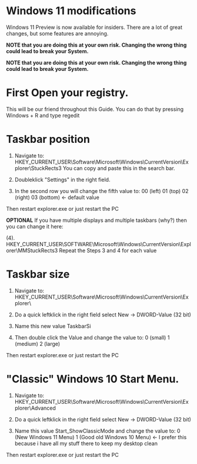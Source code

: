 # Windows 11 modifications

Windows 11 Preview is now available for insiders. There are a lot of great changes, but some features are annoying.
  

**NOTE that you are doing this at your own risk. Changing the wrong thing could lead to break your System.**
 
**NOTE that you are doing this at your own risk. Changing the wrong thing could lead to break your System.**
 
  
  
# First Open your registry.                            

This will be our friend throughout this Guide.
You can do that by pressing Windows + R and type regedit

  

# Taskbar position

1. Navigate to: HKEY_CURRENT_USER\Software\Microsoft\Windows\CurrentVersion\Explorer\StuckRects3
    You can copy and paste this in the search bar.  

2. Doubleklick "Settings" in the right field.

3. In the second row you will change the fifth value to: 
    00 (left) 
    01 (top)
    02 (right)
    03 (bottom) <- default value

Then restart explorer.exe or just restart the PC

**OPTIONAL**
If you have multiple displays and multiple taskbars (why?) then you can change it here:

(4). HKEY_CURRENT_USER\SOFTWARE\Microsoft\Windows\CurrentVersion\Explorer\MMStuckRects3
        Repeat the Steps 3 and 4 for each value




# Taskbar size

1. Navigate to: HKEY_CURRENT_USER\Software\Microsoft\Windows\CurrentVersion\Explorer\

2. Do a quick leftklick in the right field select New -> DWORD-Value (32 bit)

3. Name this new value TaskbarSi

4. Then double click the Value and change the value to: 
    0 (small) 
    1 (medium)
    2 (large)

Then restart explorer.exe or just restart the PC

# "Classic" Windows 10 Start Menu.

1. Navigate to: HKEY_CURRENT_USER\Software\Microsoft\Windows\CurrentVersion\Explorer\Advanced

2. Do a quick leftklick in the right field select New -> DWORD-Value (32 bit)

3. Name this value Start_ShowClassicMode and change the value to:
    0 (New Windows 11 Menu)
    1 (Good old Windows 10 Menu) <- I prefer this because i have all my stuff there to keep my desktop clean

Then restart explorer.exe or just restart the PC
